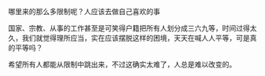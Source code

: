 哪里来的那么多限制呢？人应该去做自己喜欢的事

国家、宗教、从事的工作甚至是可笑得户籍把所有人划分成三六九等，时间过得太久，我们就觉得理所应当，实在应该摆脱这样的困境，天天在喊人人平等，可是真的平等吗？



希望所有人都能从限制中跳出来，不过这确实太难了，人总是难以改变的。